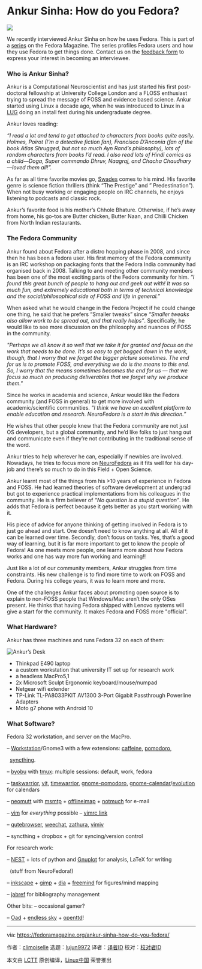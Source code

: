 [#]: collector: (lujun9972)
[#]: translator: ( )
[#]: reviewer: ( )
[#]: publisher: ( )
[#]: url: ( )
[#]: subject: (Ankur Sinha: How do you Fedora?)
[#]: via: (https://fedoramagazine.org/ankur-sinha-how-do-you-fedora/)
[#]: author: (climoiselle https://fedoramagazine.org/author/climoiselle/)

Ankur Sinha: How do you Fedora?
======

![][1]

We recently interviewed Ankur Sinha on how he uses Fedora. This is part of a [series][2] on the Fedora Magazine. The series profiles Fedora users and how they use Fedora to get things done. Contact us on the [feedback form][3] to express your interest in becoming an interviewee.

### Who is Ankur Sinha?

Ankur is a Computational Neuroscientist and has just started his first post-doctoral fellowship at University College London and a FLOSS enthusiast trying to spread the message of FOSS and evidence based science. Ankur started using Linux a decade ago, when he was introduced to Linux in a [LUG][4] doing an install fest during his undergraduate degree.

Ankur loves reading:

_“I read a lot and tend to get attached to characters from books quite easily. Holmes, Poirot (I’m a detective fiction fan), Francisco D’Anconia (fan of the book Atlas Shrugged, but not so much Ayn Rand’s philosophy), lots of random characters from books I’d read. I also read lots of Hindi comics as a child—Doga, Super commando Dhruv, Naagraj, and Chacha Chaudhary—loved them all!”._

As far as all time favorite movies go, [Swades][5] comes to his mind. His favorite genre is science fiction thrillers (think “The Prestige” and ” Predestination”). When not busy working or engaging people on IRC channels, he enjoys listening to podcasts and classic rock.

Ankur’s favorite food is his mother’s Chhole Bhature. Otherwise, if he’s away from home, his go-tos are Butter chicken, Butter Naan, and Chilli Chicken from North Indian restaurants.

### The Fedora Community

Ankur found about Fedora after a distro hopping phase in 2008, and since then he has been a fedora user. His first memory of the Fedora community is an IRC workshop on packaging fonts that the Fedora India community had organised back in 2008. Talking to and meeting other community members has been one of the most exciting parts of the Fedora community for him. _“I found this great bunch of people to hang out and geek out with! It was so much fun, and extremely educational both in terms of technical knowledge and the social/philosophical side of FOSS and life in general.”_

When asked what he would change in the Fedora Project if he could change one thing, he said that he prefers “Smaller tweaks” since _“Smaller tweaks also allow work to be spread out, and that really helps”_. Specifically, he would like to see more discussion on the philosophy and nuances of FOSS in the community.

_"Perhaps we all know it so well that we take it for granted and focus on the work that needs to be done. It’s so easy to get bogged down in the work, though, that I worry that we forget the bigger picture sometimes. The end for us is to promote FOSS, and everything we do is the means to this end. So, I worry that the means sometimes becomes the end for us — that we focus so much on producing deliverables that we forget why we produce them."_

Since he works in academia and science, Ankur would like the Fedora community (and FOSS in general) to get more involved with academic/scientific communities. _“I think we have an excellent platform to enable education and research. NeuroFedora is a start in this direction.”_

He wishes that other people knew that the Fedora community are not just OS developers, but a global community, and he’d like folks to just hang out and communicate even if they’re not contributing in the traditional sense of the word.

Ankur tries to help wherever he can, especially if newbies are involved. Nowadays, he tries to focus more on [NeuroFedora][6] as it fits well for his day-job and there’s so much to do in this Field + Open Science.

Ankur learnt most of the things from his &gt;10 years of experience in Fedora and FOSS. He had learned theories of software development at undergrad but got to experience practical implementations from his colleagues in the community. He is a firm believer of _“No question is a stupid question”_. He adds that Fedora is perfect because it gets better as you start working with it.

His piece of advice for anyone thinking of getting involved in Fedora is to just go ahead and start. One doesn’t need to know anything at all. All of it can be learned over time. Secondly, don’t focus on tasks. Yes, that’s a good way of learning, but it is far more important to get to know the people of Fedora! As one meets more people, one learns more about how Fedora works and one has way more fun working and learning!!

Just like a lot of our community members, Ankur struggles from time constraints. His new challenge is to find more time to work on FOSS and Fedora. During his college years, it was to learn more and more.

One of the challenges Ankur faces about promoting open source is to explain to non-FOSS people that Windows/Mac aren’t the only OSes present. He thinks that having Fedora shipped with Lenovo systems will give a start for the community. It makes Fedora and FOSS more "official".

### What Hardware?

Ankur has three machines and runs Fedora 32 on each of them:

![Ankur’s Desk][7]

  * Thinkpad E490 laptop
  * a custom workstation that university IT set up for research work
  * a headless MacPro5,1
  * 2x Microsoft Sculpt Ergonomic keyboard/mouse/numpad
  * Netgear wifi extender
  * TP-Link TL-PA8033PKIT AV1300 3-Port Gigabit Passthrough Powerline Adapters
  * Moto g7 phone with Android 10



### What Software?

Fedora 32 workstation, and server on the MacPro.

– [Workstation][8]/Gnome3 with a few extensions: [caffeine][9], [pomodoro][10],

  [syncthing][11].

– [byobu][12] with [tmux][13]: multiple sessions: default, work, fedora

– [taskwarrior][14], [vit][15], [timewarrior][16], [gnome-pomodoro][10], [gnome-calendar][17]/[evolution][18] for calendars

– [neomutt][19] with [msmtp][20] \+ [offlineimap][21] \+ [notmuch][22] for e-mail

– [vim][23] for *everything* possible – [vimrc link][24]

– [qutebrowser][25], [weechat][26], [zathura][27], [vimiv][28]

– syncthing + dropbox + git for syncing/version control

For research work:

– [NEST][29] \+ lots of python and [Gnuplot][30] for analysis, LaTeX for writing

  (stuff from NeuroFedora!)

– [inkscape][31] \+ [gimp][32] \+ [dia][33] \+ [freemind][34] for figures/mind mapping

– [jabref][35] for bibliography management

Other bits: – occasional gamer?

– [Oad][36] \+ [endless sky][37] \+ [openttd][38]!

--------------------------------------------------------------------------------

via: https://fedoramagazine.org/ankur-sinha-how-do-you-fedora/

作者：[climoiselle][a]
选题：[lujun9972][b]
译者：[译者ID](https://github.com/译者ID)
校对：[校对者ID](https://github.com/校对者ID)

本文由 [LCTT](https://github.com/LCTT/TranslateProject) 原创编译，[Linux中国](https://linux.cn/) 荣誉推出

[a]: https://fedoramagazine.org/author/climoiselle/
[b]: https://github.com/lujun9972
[1]: https://fedoramagazine.org/wp-content/uploads/2020/09/hdyf-asinha-816x346.png
[2]: https://fedoramagazine.org/tag/how-do-you-fedora/
[3]: https://fedoramagazine.org/submit-an-idea-or-tip/
[4]: https://en.wikipedia.org/wiki/Linux_user_group
[5]: https://www.imdb.com/title/tt0367110/
[6]: https://docs.fedoraproject.org/en-US/neurofedora/overview/
[7]: https://fedoramagazine.org/wp-content/uploads/2020/08/WhatsApp-Image-2020-08-28-at-3.27.16-PM-768x1024.jpeg
[8]: https://getfedora.org/en/workstation/
[9]: https://extensions.gnome.org/extension/517/caffeine/
[10]: https://github.com/codito/gnome-pomodoro/
[11]: https://docs.syncthing.net/
[12]: https://www.byobu.org/
[13]: https://github.com/tmux/tmux
[14]: https://taskwarrior.org/
[15]: https://github.com/scottkosty/vit
[16]: https://timewarrior.net/
[17]: https://wiki.gnome.org/Apps/Calendar
[18]: https://wiki.gnome.org/Apps/Evolution
[19]: https://neomutt.org/
[20]: https://marlam.de/msmtp/
[21]: http://www.offlineimap.org/
[22]: https://notmuchmail.org/
[23]: https://www.vim.org/
[24]: https://github.com/sanjayankur31/vimfiles
[25]: https://www.qutebrowser.org/
[26]: https://weechat.org/
[27]: https://pwmt.org/projects/zathura/
[28]: https://karlch.github.io/vimiv-qt/index.html
[29]: https://www.nest-simulator.org/
[30]: http://gnuplot.info/
[31]: https://inkscape.org/
[32]: https://www.gimp.org/
[33]: http://dia-installer.de/
[34]: http://freemind.sourceforge.net/wiki/index.php/Main_Page
[35]: http://www.jabref.org/
[36]: https://play0ad.com/
[37]: http://endless-sky.github.io/
[38]: https://www.openttd.org/
